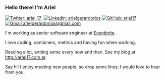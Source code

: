 ### Hello there! I'm Ariel

[![Twitter: ariel_17_](https://img.shields.io/twitter/follow/ariel_17_?style=social)](https://twitter.com/ariel_17_)
[![Linkedin: arielgerardorios](https://img.shields.io/badge/-arielgerardorios-blue?style=flat-square&logo=Linkedin&logoColor=white&link=https://www.linkedin.com/in/arielgerardorios/)](https://www.linkedin.com/in/arielgerardorios/)
[![GitHub: ariel17](https://img.shields.io/github/followers/ariel17?label=follow&style=social)](https://github.com/ariel17)
[![Gmail arielgerardorios@gmail.com](https://img.shields.io/badge/Gmail-D14836?style=flat-square&logo=gmail&logoColor=white)](mailto:arielgerardorios@gmail.com)

I'm working as senior software engineer at [Eventbrite](https://www.eventbrite.com/).

I love coding, containers, metrics and having fun when working.

Reading a lot, writing some every now and then. See my blog at http://ariel17.com.ar.

Say hi! I enjoy meeting new people, so drop some lines; I would love to hear
from you.
